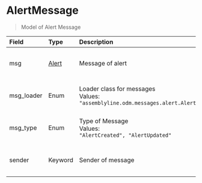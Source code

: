 [comment]: # (AUTOGENERATED MARKDOWN CONTENT. UPDATES TO ODM DOCUMENTATION SHOULD BE DONE THROUGH ASSEMBLYLINE-BASE REPO!)
# AlertMessage
> Model of Alert Message

| Field | Type | Description | Required | Default |
| :--- | :--- | :--- | :--- | :--- |
| msg | [Alert](/assemblyline4_docs/odm/models/alert/#alert) | Message of alert | <div style="width:100px">:material-checkbox-marked-outline: Yes</div> | `None` |
| msg_loader | Enum | Loader class for messages<br>Values:<br>`"assemblyline.odm.messages.alert.AlertMessage"` | <div style="width:100px">:material-checkbox-marked-outline: Yes</div> | `assemblyline.odm.messages.alert.AlertMessage` |
| msg_type | Enum | Type of Message<br>Values:<br>`"AlertCreated", "AlertUpdated"` | <div style="width:100px">:material-checkbox-marked-outline: Yes</div> | `AlertCreated` |
| sender | Keyword | Sender of message | <div style="width:100px">:material-checkbox-marked-outline: Yes</div> | `None` |


